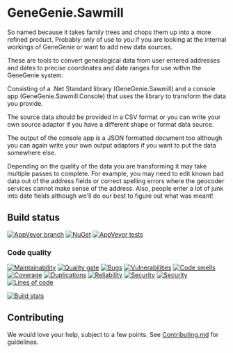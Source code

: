 # GeneGenie.Sawmill

So named because it takes family trees and chops them up into a more refined product. Probably only of use to you if you are looking at the internal workings of GeneGenie or want to add new data sources.

These are tools to convert genealogical data from user entered addresses and dates to precise coordinates and date ranges for use within the GeneGenie system.

Consisting of a .Net Standard library (GeneGenie.Sawmill) and a console app (GeneGenie.Sawmill.Console) that uses the library to transform the data you provide.

The source data should be provided in a CSV format or you can write your own source adaptor if you have a different shape or format data source.

The output of the console app is a JSON formatted document too although you can again write your own output adaptors if you want to put the data somewhere else.

Depending on the quality of the data you are transforming it may take multiple passes to complete. For example, you may need to edit known bad data out of the address fields or correct spelling errors where the geocoder services cannot make sense of the address. Also, people enter a lot of junk into date fields although we'll do our best to figure out what was meant!

## Build status
[![AppVeyor branch](https://img.shields.io/appveyor/ci/RyanONeill1970/genegenie-sawmill/master.svg)](https://ci.appveyor.com/project/RyanONeill1970/genegenie-sawmill) [![NuGet](https://img.shields.io/nuget/v/GeneGenie.Sawmill.svg)](https://www.nuget.org/packages/GeneGenie.Sawmill) [![AppVeyor tests](https://img.shields.io/appveyor/tests/RyanONeill1970/genegenie-sawmill.svg)](https://ci.appveyor.com/project/RyanONeill1970/genegenie-sawmill/build/tests)

### Code quality
[![Maintainability](https://sonarcloud.io/api/project_badges/measure?project=GeneGenie.Sawmill&metric=sqale_rating)](https://sonarcloud.io/dashboard?id=GeneGenie.Sawmill) [![Quality gate](https://sonarcloud.io/api/project_badges/measure?project=GeneGenie.Sawmill&metric=alert_status)](https://sonarcloud.io/dashboard?id=GeneGenie.Sawmill) [![Bugs](https://sonarcloud.io/api/project_badges/measure?project=GeneGenie.Sawmill&metric=bugs)](https://sonarcloud.io/component_measures?id=GeneGenie.Sawmill&metric=Reliability) [![Vulnerabilities](https://sonarcloud.io/api/project_badges/measure?project=GeneGenie.Sawmill&metric=vulnerabilities)](https://sonarcloud.io/component_measures?id=GeneGenie.Sawmill&metric=Security) [![Code smells](https://sonarcloud.io/api/project_badges/measure?project=GeneGenie.Sawmill&metric=code_smells)](https://sonarcloud.io/component_measures?id=GeneGenie.Sawmill&metric=Maintainability) [![Coverage](https://sonarcloud.io/api/project_badges/measure?project=GeneGenie.Sawmill&metric=coverage)](https://sonarcloud.io/component_measures?id=GeneGenie.Sawmill&metric=Coverage) [![Duplications](https://sonarcloud.io/api/project_badges/measure?project=GeneGenie.Sawmill&metric=duplicated_lines_density)](https://sonarcloud.io/component_measures?id=GeneGenie.Sawmill&metric=Duplications) [![Reliability](https://sonarcloud.io/api/project_badges/measure?project=GeneGenie.Sawmill&metric=reliability_rating)](https://sonarcloud.io/dashboard?id=GeneGenie.Sawmill) [![Security](https://sonarcloud.io/api/project_badges/measure?project=GeneGenie.Sawmill&metric=security_rating)](https://sonarcloud.io/dashboard?id=GeneGenie.Sawmill) [![Security](https://sonarcloud.io/api/project_badges/measure?project=GeneGenie.Sawmill&metric=sqale_index)](https://sonarcloud.io/dashboard?id=GeneGenie.Sawmill) [![Lines of code](https://sonarcloud.io/api/project_badges/measure?project=GeneGenie.Sawmill&metric=ncloc)](https://sonarcloud.io/dashboard?id=GeneGenie.Sawmill)

[![Build stats](https://buildstats.info/appveyor/chart/ryanoneill1970/genegenie-sawmill)](https://ci.appveyor.com/project/ryanoneill1970/genegenie-sawmill/history)

## Contributing

We would love your help, subject to a few points. See [Contributing.md](Contributing.md) for guidelines.
